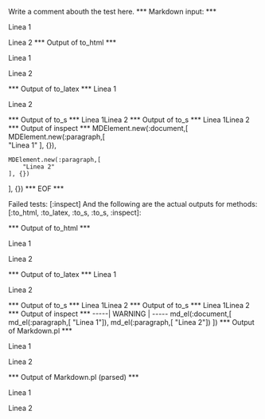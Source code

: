 Write a comment abouth the test here.
*** Markdown input: ***

Linea 1

Linea 2
*** Output of to_html ***
<p>Linea 1</p
    ><p>Linea 2</p
  >
*** Output of to_latex ***
Linea 1

Linea 2


*** Output of to_s ***
Linea 1Linea 2
*** Output of to_s ***
Linea 1Linea 2
*** Output of inspect ***
MDElement.new(:document,[	
	MDElement.new(:paragraph,[	
		"Linea 1"
	], {}),
	
	MDElement.new(:paragraph,[	
		"Linea 2"
	], {})
], {})
*** EOF ***




Failed tests:   [:inspect] 
And the following are the actual outputs for methods:
   [:to_html, :to_latex, :to_s, :to_s, :inspect]:


*** Output of to_html ***
<p>Linea 1</p
    ><p>Linea 2</p
  >
*** Output of to_latex ***
Linea 1

Linea 2


*** Output of to_s ***
Linea 1Linea 2
*** Output of to_s ***
Linea 1Linea 2
*** Output of inspect ***
-----| WARNING | -----
md_el(:document,[
	md_el(:paragraph,[	"Linea 1"]),
	md_el(:paragraph,[	"Linea 2"])
])
*** Output of Markdown.pl ***
<p>Linea 1</p>

<p>Linea 2</p>

*** Output of Markdown.pl (parsed) ***
<p>Linea 1</p
    ><p>Linea 2</p
  >